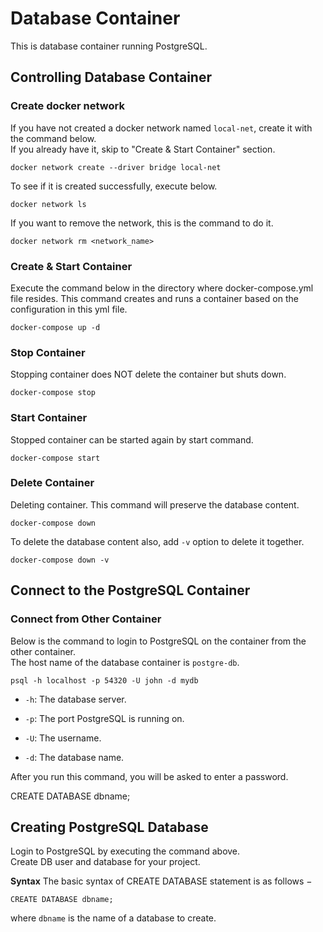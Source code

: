 # Database Container
This is database container running PostgreSQL.

## Controlling Database Container
### Create docker network
If you have not created a docker network named `local-net`, create it with the command below.  
If you already have it, skip to "Create & Start Container" section.

```
docker network create --driver bridge local-net
```

To see if it is created successfully, execute below.
```
docker network ls
```

If you want to remove the network, this is the command to do it.
```
docker network rm <network_name>
```

### Create & Start Container
Execute the command below in the directory where docker-compose.yml file resides.
This command creates and runs a container based on the configuration in this yml file.
```
docker-compose up -d
```

### Stop Container
Stopping container does NOT delete the container but shuts down.
```
docker-compose stop
```

### Start Container
Stopped container can be started again by start command.
```
docker-compose start
```

### Delete Container
Deleting container. This command will preserve the database content.
```
docker-compose down
```

To delete the database content also, add `-v` option to delete it together.
```
docker-compose down -v
```


## Connect to the PostgreSQL Container

### Connect from Other Container
Below is the command to login to PostgreSQL on the container from the other container.  
The host name of the database container is `postgre-db`.

```
psql -h localhost -p 54320 -U john -d mydb
```

* `-h`:  The database server.

* `-p`: The port PostgreSQL is running on.

* `-U`: The username.

* `-d`: The database name.

After you run this command, you will be asked to enter a password.

CREATE DATABASE dbname;
## Creating PostgreSQL Database
Login to PostgreSQL by executing the command above.  
Create DB user and database for your project.

**Syntax**
The basic syntax of CREATE DATABASE statement is as follows −

```
CREATE DATABASE dbname;
```

where `dbname` is the name of a database to create.
